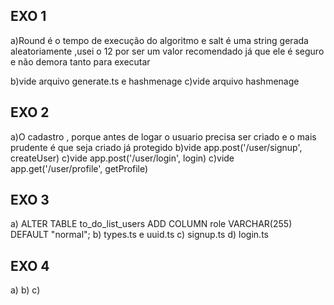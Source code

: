 ## EXO 1
a)Round é o tempo de execução do algoritmo e salt é uma string gerada aleatoriamente ,usei o 12 por ser um valor recomendado já que ele é seguro e não demora tanto para executar

b)vide arquivo generate.ts e hashmenage
c)vide arquivo hashmenage
## EXO 2
a)O cadastro , porque antes de logar o usuario precisa ser criado e o mais prudente é que seja criado já protegido 
b)vide app.post('/user/signup', createUser)
c)vide app.post('/user/login', login)
c)vide app.get('/user/profile', getProfile)
## EXO 3
a) ALTER TABLE to_do_list_users ADD COLUMN role VARCHAR(255) DEFAULT "normal";
b) types.ts e uuid.ts
c) signup.ts
d) login.ts
## EXO 4
a)
b)
c)
